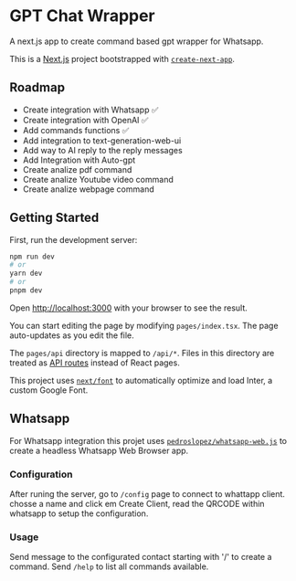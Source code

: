 # GPT Chat Wrapper

A next.js app to create command based gpt wrapper for Whatsapp.

This is a [Next.js](https://nextjs.org/) project bootstrapped with [`create-next-app`](https://github.com/vercel/next.js/tree/canary/packages/create-next-app).

## Roadmap

- Create integration with Whatsapp ✅
- Create integration with OpenAI ✅
- Add commands functions ✅
- Add integration to text-generation-web-ui
- Add way to AI reply to the reply messages
- Add Integration with Auto-gpt
- Create analize pdf command
- Create analize Youtube video command
- Create analize webpage command

## Getting Started

First, run the development server:

```bash
npm run dev
# or
yarn dev
# or
pnpm dev
```

Open [http://localhost:3000](http://localhost:3000) with your browser to see the result.

You can start editing the page by modifying `pages/index.tsx`. The page auto-updates as you edit the file.

The `pages/api` directory is mapped to `/api/*`. Files in this directory are treated as [API routes](https://nextjs.org/docs/api-routes/introduction) instead of React pages.

This project uses [`next/font`](https://nextjs.org/docs/basic-features/font-optimization) to automatically optimize and load Inter, a custom Google Font.

## Whatsapp

For Whatsapp integration this projet uses [`pedroslopez/whatsapp-web.js`](https://github.com/pedroslopez/whatsapp-web.js) to create a headless Whatsapp Web Browser app.

### Configuration

After runing the server, go to `/config` page to connect to whattapp client. chosse a name and click em Create Client, read the QRCODE within whatsapp to setup the configuration.

### Usage

Send message to the configurated contact starting with '/' to create a command. Send `/help` to list all commands available.
